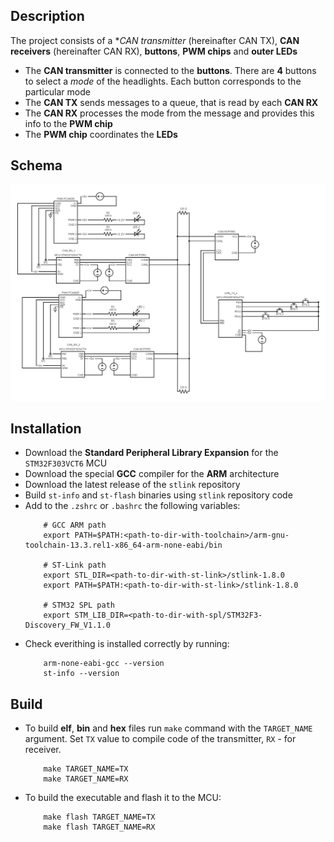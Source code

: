 ## Description
The project consists of a **CAN transmitter* (hereinafter CAN TX), **CAN receivers** (hereinafter CAN RX), **buttons**, **PWM chips** and **outer LEDs**
- The **CAN transmitter** is connected to the **buttons**. There are **4** buttons to select a *mode* of the headlights. Each button corresponds to the particular mode
- The **CAN TX** sends messages to a queue, that is read by each **CAN RX**
- The **CAN RX** processes the mode from the message and provides this info to the **PWM chip**
- The **PWM chip** coordinates the **LEDs**


## Schema
<img src="./docs/e_schema.png">

## Installation
- Download the **Standard Peripheral Library Expansion** for the `STM32F303VCT6` MCU
- Download the special **GCC** compiler for the **ARM** architecture
- Download the latest release of the `stlink` repository 
- Build `st-info` and `st-flash` binaries using `stlink` repository code
- Add to the `.zshrc` or `.bashrc` the following variables:
    ```
        # GCC ARM path 
        export PATH=$PATH:<path-to-dir-with-toolchain>/arm-gnu-toolchain-13.3.rel1-x86_64-arm-none-eabi/bin

        # ST-Link path 
        export STL_DIR=<path-to-dir-with-st-link>/stlink-1.8.0
        export PATH=$PATH:<path-to-dir-with-st-link>/stlink-1.8.0

        # STM32 SPL path
        export STM_LIB_DIR=<path-to-dir-with-spl/STM32F3-Discovery_FW_V1.1.0

    ```
- Check everithing is installed correctly by running:
    ```
        arm-none-eabi-gcc --version
        st-info --version
    ```


## Build
- To build **elf**, **bin** and **hex** files run `make` command with the `TARGET_NAME` argument. Set `TX` value to compile code of the transmitter, `RX` - for receiver.
    ```
        make TARGET_NAME=TX
        make TARGET_NAME=RX
    ```

- To build the executable and flash it to the MCU:
    ```
        make flash TARGET_NAME=TX
        make flash TARGET_NAME=RX
    ```